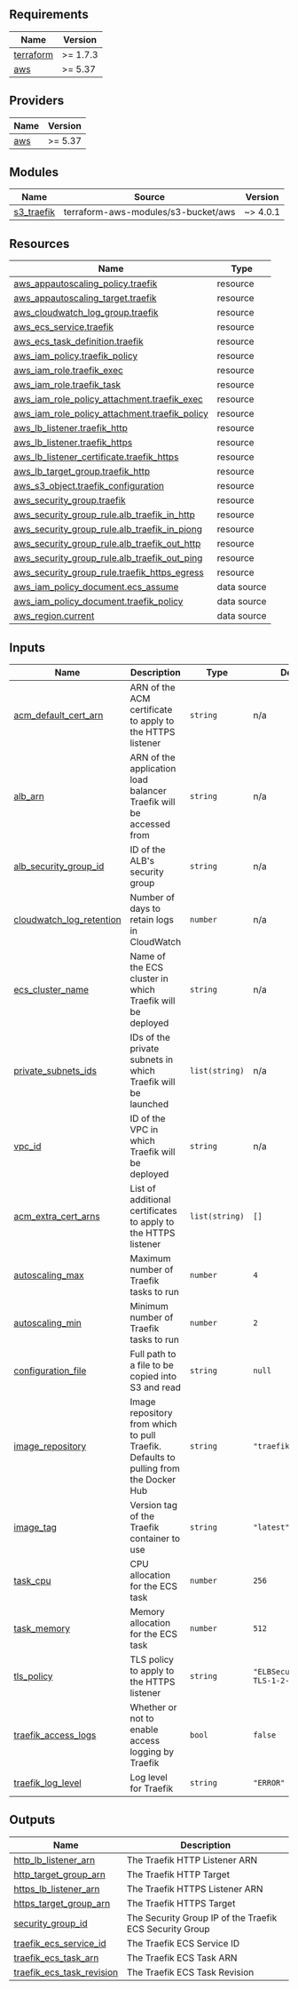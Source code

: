<!-- BEGIN_TF_DOCS -->
## Requirements

| Name | Version |
|------|---------|
| <a name="requirement_terraform"></a> [terraform](#requirement\_terraform) | >= 1.7.3 |
| <a name="requirement_aws"></a> [aws](#requirement\_aws) | >= 5.37 |

## Providers

| Name | Version |
|------|---------|
| <a name="provider_aws"></a> [aws](#provider\_aws) | >= 5.37 |

## Modules

| Name | Source | Version |
|------|--------|---------|
| <a name="module_s3_traefik"></a> [s3\_traefik](#module\_s3\_traefik) | terraform-aws-modules/s3-bucket/aws | ~> 4.0.1 |

## Resources

| Name | Type |
|------|------|
| [aws_appautoscaling_policy.traefik](https://registry.terraform.io/providers/hashicorp/aws/latest/docs/resources/appautoscaling_policy) | resource |
| [aws_appautoscaling_target.traefik](https://registry.terraform.io/providers/hashicorp/aws/latest/docs/resources/appautoscaling_target) | resource |
| [aws_cloudwatch_log_group.traefik](https://registry.terraform.io/providers/hashicorp/aws/latest/docs/resources/cloudwatch_log_group) | resource |
| [aws_ecs_service.traefik](https://registry.terraform.io/providers/hashicorp/aws/latest/docs/resources/ecs_service) | resource |
| [aws_ecs_task_definition.traefik](https://registry.terraform.io/providers/hashicorp/aws/latest/docs/resources/ecs_task_definition) | resource |
| [aws_iam_policy.traefik_policy](https://registry.terraform.io/providers/hashicorp/aws/latest/docs/resources/iam_policy) | resource |
| [aws_iam_role.traefik_exec](https://registry.terraform.io/providers/hashicorp/aws/latest/docs/resources/iam_role) | resource |
| [aws_iam_role.traefik_task](https://registry.terraform.io/providers/hashicorp/aws/latest/docs/resources/iam_role) | resource |
| [aws_iam_role_policy_attachment.traefik_exec](https://registry.terraform.io/providers/hashicorp/aws/latest/docs/resources/iam_role_policy_attachment) | resource |
| [aws_iam_role_policy_attachment.traefik_policy](https://registry.terraform.io/providers/hashicorp/aws/latest/docs/resources/iam_role_policy_attachment) | resource |
| [aws_lb_listener.traefik_http](https://registry.terraform.io/providers/hashicorp/aws/latest/docs/resources/lb_listener) | resource |
| [aws_lb_listener.traefik_https](https://registry.terraform.io/providers/hashicorp/aws/latest/docs/resources/lb_listener) | resource |
| [aws_lb_listener_certificate.traefik_https](https://registry.terraform.io/providers/hashicorp/aws/latest/docs/resources/lb_listener_certificate) | resource |
| [aws_lb_target_group.traefik_http](https://registry.terraform.io/providers/hashicorp/aws/latest/docs/resources/lb_target_group) | resource |
| [aws_s3_object.traefik_configuration](https://registry.terraform.io/providers/hashicorp/aws/latest/docs/resources/s3_object) | resource |
| [aws_security_group.traefik](https://registry.terraform.io/providers/hashicorp/aws/latest/docs/resources/security_group) | resource |
| [aws_security_group_rule.alb_traefik_in_http](https://registry.terraform.io/providers/hashicorp/aws/latest/docs/resources/security_group_rule) | resource |
| [aws_security_group_rule.alb_traefik_in_piong](https://registry.terraform.io/providers/hashicorp/aws/latest/docs/resources/security_group_rule) | resource |
| [aws_security_group_rule.alb_traefik_out_http](https://registry.terraform.io/providers/hashicorp/aws/latest/docs/resources/security_group_rule) | resource |
| [aws_security_group_rule.alb_traefik_out_ping](https://registry.terraform.io/providers/hashicorp/aws/latest/docs/resources/security_group_rule) | resource |
| [aws_security_group_rule.traefik_https_egress](https://registry.terraform.io/providers/hashicorp/aws/latest/docs/resources/security_group_rule) | resource |
| [aws_iam_policy_document.ecs_assume](https://registry.terraform.io/providers/hashicorp/aws/latest/docs/data-sources/iam_policy_document) | data source |
| [aws_iam_policy_document.traefik_policy](https://registry.terraform.io/providers/hashicorp/aws/latest/docs/data-sources/iam_policy_document) | data source |
| [aws_region.current](https://registry.terraform.io/providers/hashicorp/aws/latest/docs/data-sources/region) | data source |

## Inputs

| Name | Description | Type | Default | Required |
|------|-------------|------|---------|:--------:|
| <a name="input_acm_default_cert_arn"></a> [acm\_default\_cert\_arn](#input\_acm\_default\_cert\_arn) | ARN of the ACM certificate to apply to the HTTPS listener | `string` | n/a | yes |
| <a name="input_alb_arn"></a> [alb\_arn](#input\_alb\_arn) | ARN of the application load balancer Traefik will be accessed from | `string` | n/a | yes |
| <a name="input_alb_security_group_id"></a> [alb\_security\_group\_id](#input\_alb\_security\_group\_id) | ID of the ALB's security group | `string` | n/a | yes |
| <a name="input_cloudwatch_log_retention"></a> [cloudwatch\_log\_retention](#input\_cloudwatch\_log\_retention) | Number of days to retain logs in CloudWatch | `number` | n/a | yes |
| <a name="input_ecs_cluster_name"></a> [ecs\_cluster\_name](#input\_ecs\_cluster\_name) | Name of the ECS cluster in which Traefik will be deployed | `string` | n/a | yes |
| <a name="input_private_subnets_ids"></a> [private\_subnets\_ids](#input\_private\_subnets\_ids) | IDs of the private subnets in which Traefik will be launched | `list(string)` | n/a | yes |
| <a name="input_vpc_id"></a> [vpc\_id](#input\_vpc\_id) | ID of the VPC in which Traefik will be deployed | `string` | n/a | yes |
| <a name="input_acm_extra_cert_arns"></a> [acm\_extra\_cert\_arns](#input\_acm\_extra\_cert\_arns) | List of additional certificates to apply to the HTTPS listener | `list(string)` | `[]` | no |
| <a name="input_autoscaling_max"></a> [autoscaling\_max](#input\_autoscaling\_max) | Maximum number of Traefik tasks to run | `number` | `4` | no |
| <a name="input_autoscaling_min"></a> [autoscaling\_min](#input\_autoscaling\_min) | Minimum number of Traefik tasks to run | `number` | `2` | no |
| <a name="input_configuration_file"></a> [configuration\_file](#input\_configuration\_file) | Full path to a file to be copied into S3 and read | `string` | `null` | no |
| <a name="input_image_repository"></a> [image\_repository](#input\_image\_repository) | Image repository from which to pull Traefik. Defaults to pulling from the Docker Hub | `string` | `"traefik"` | no |
| <a name="input_image_tag"></a> [image\_tag](#input\_image\_tag) | Version tag of the Traefik container to use | `string` | `"latest"` | no |
| <a name="input_task_cpu"></a> [task\_cpu](#input\_task\_cpu) | CPU allocation for the ECS task | `number` | `256` | no |
| <a name="input_task_memory"></a> [task\_memory](#input\_task\_memory) | Memory allocation for the ECS task | `number` | `512` | no |
| <a name="input_tls_policy"></a> [tls\_policy](#input\_tls\_policy) | TLS policy to apply to the HTTPS listener | `string` | `"ELBSecurityPolicy-TLS-1-2-2017-01"` | no |
| <a name="input_traefik_access_logs"></a> [traefik\_access\_logs](#input\_traefik\_access\_logs) | Whether or not to enable access logging by Traefik | `bool` | `false` | no |
| <a name="input_traefik_log_level"></a> [traefik\_log\_level](#input\_traefik\_log\_level) | Log level for Traefik | `string` | `"ERROR"` | no |

## Outputs

| Name | Description |
|------|-------------|
| <a name="output_http_lb_listener_arn"></a> [http\_lb\_listener\_arn](#output\_http\_lb\_listener\_arn) | The Traefik HTTP Listener ARN |
| <a name="output_http_target_group_arn"></a> [http\_target\_group\_arn](#output\_http\_target\_group\_arn) | The Traefik HTTP Target |
| <a name="output_https_lb_listener_arn"></a> [https\_lb\_listener\_arn](#output\_https\_lb\_listener\_arn) | The Traefik HTTPS Listener ARN |
| <a name="output_https_target_group_arn"></a> [https\_target\_group\_arn](#output\_https\_target\_group\_arn) | The Traefik HTTPS Target |
| <a name="output_security_group_id"></a> [security\_group\_id](#output\_security\_group\_id) | The Security Group IP of the Traefik ECS Security Group |
| <a name="output_traefik_ecs_service_id"></a> [traefik\_ecs\_service\_id](#output\_traefik\_ecs\_service\_id) | The Traefik ECS Service ID |
| <a name="output_traefik_ecs_task_arn"></a> [traefik\_ecs\_task\_arn](#output\_traefik\_ecs\_task\_arn) | The Traefik ECS Task ARN |
| <a name="output_traefik_ecs_task_revision"></a> [traefik\_ecs\_task\_revision](#output\_traefik\_ecs\_task\_revision) | The Traefik ECS Task Revision |
<!-- END_TF_DOCS -->